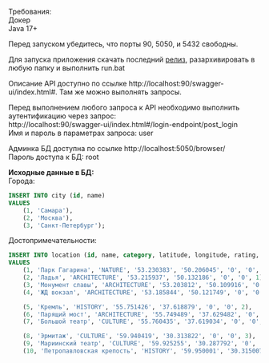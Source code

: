 Требования: \
Докер \
Java 17+ 

Перед запуском убедитесь, что порты 90, 5050, и 5432 свободны.

Для запуска приложения скачать последний [релиз](https://github.com/Afler/city-guide/releases), разархивировать в любую папку и выполнить run.bat

Описание API доступно по ссылке http://localhost:90/swagger-ui/index.html#. Там же можно выполнять запросы.

Перед выполнением любого запроса к API необходимо выполнить аутентификацию через запрос: \
http://localhost:90/swagger-ui/index.html#/login-endpoint/post_login \
Имя и пароль в параметрах запроса: user

Админка БД доступна по ссылке http://localhost:5050/browser/ \
Пароль доступа к БД: root

**Исходные данные в БД:** \
Города:
```sql
INSERT INTO city (id, name)
VALUES
    (1, 'Самара'),
    (2, 'Москва'),
    (3, 'Санкт-Петербург');
```
Достопримечательности:
```sql
INSERT INTO location (id, name, category, latitude, longitude, rating, rating_num, city_id)
VALUES
    (1, 'Парк Гагарина', 'NATURE', '53.230383', '50.206045', '0', '0', 1),
    (2, 'Ладья', 'ARCHITECTURE', '53.215937', '50.132186', '0', '0', 1),
    (3, 'Монумент славы', 'ARCHITECTURE', '53.203812', '50.109916', '0', '0', 1),
    (4, 'ЖД вокзал', 'ARCHITECTURE', '53.185844', '50.121749', '0', '0', 1),

    (5, 'Кремль', 'HISTORY', '55.751426', '37.618879', '0', '0', 2),
    (6, 'Парящий мост', 'ARCHITECTURE', '55.749489', '37.629482', '0', '0', 2),
    (7, 'Большой театр', 'CULTURE', '55.760435', '37.619034', '0', '0', 2),

    (8, 'Эрмитаж', 'CULTURE', '59.940419', '30.313822', '0', '0', 3),
    (9, 'Мариинский театр', 'CULTURE', '59.925255', '30.287792', '0', '0', 3),
    (10, 'Петропавловская крепость', 'HISTORY', '59.950001', '30.315007', '0', '0', 3)
```
